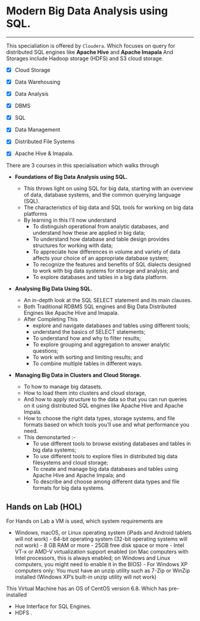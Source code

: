 # Modern Big Data Analysis using SQL.
----------
This specialiation is offered by `Cloudera`. Which focuses on query for distributed SQL engines like **Apache Hive** and **Apache Imapala**
And Storages include Hadoop storage (HDFS) and S3 cloud storage.

- [x] Cloud Storage 
- [x] Data Warehousing
- [x] Data Analysis
- [x] DBMS
- [x] SQL
- [x] Data Management
- [x] Distributed File Systems
- [x] Apache Hive & Imapala.


There are 3 courses in this specialisation which walks through 
- **Foundations of Big Data Analysis using SQL.**
    - This throws light on  using SQL for big data, starting with an overview of data, database systems, and the common querying language (SQL). 
    - The characteristics of big data and SQL tools for working on big data platforms
    - By learning in this I'll now understand
        - To distinguish operational from analytic databases, and understand how these are applied in big data;
        - To understand how database and table design provides structures for working with data;
        - To appreciate how differences in volume and variety of data affects your choice of an appropriate database system;
        - To recognize the features and benefits of SQL dialects designed to work with big data systems for storage and analysis; and 
        - To explore databases and tables in a big data platform.

- **Analysing Big Data Using SQL.**
    - An in-depth look at the SQL SELECT statement and its main clauses.
    - Both Traditional RDBMS SQL engines and Big Data Distributed Engines like Apache Hive and Imapala.
    - After Completing This
        - explore and navigate databases and tables using different tools;
        - understand the basics of SELECT statements;
        - To understand how and why to filter results;
        - To explore grouping and aggregation to answer analytic questions;
        - To work with sorting and limiting results; and 
        - To combine multiple tables in different ways.

- **Managing Big Data in Clusters and Cloud Storage.**
    -  To how to manage big datasets.
    - How to load them into clusters and cloud storage, 
    - And how to apply structure to the data so that you can run queries on it using distributed SQL engines like Apache Hive and Apache Impala. 
    - How to choose the right data types, storage systems, and file formats based on which tools you’ll use and what performance you need.
    - This demonstarted :- 
        - To use different tools to browse existing databases and tables in big data systems;
        - To use different tools to explore files in distributed big data filesystems and cloud storage;
        - To create and manage big data databases and tables using Apache Hive and Apache Impala; and
        - To describe and choose among different data types and file formats for big data systems.

## Hands on Lab (HOL)

For Hands on Lab a VM is used, which system requirements are 
   - Windows, macOS, or Linux operating system (iPads and Android tablets will not work)
    - 64-bit operating system (32-bit operating systems will not work)
    - 8 GB RAM or more
    - 25GB free disk space or more
    - Intel VT-x or AMD-V virtualization support enabled (on Mac computers with Intel processors, this is always enabled;
    on Windows and Linux computers, you might need to enable it in the BIOS)
    - For Windows XP computers only: You must have an unzip utility such as 7-Zip or WinZip installed (Windows XP’s built-in unzip utility will not work)

This Virtual Machine has an OS of CentOS version 6.8. Which has pre-installed 
- Hue Interface for SQL Engines.
- HDFS .